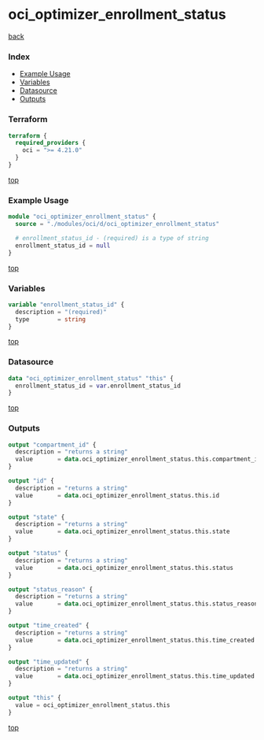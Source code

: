 # oci_optimizer_enrollment_status

[back](../oci.md)

### Index

- [Example Usage](#example-usage)
- [Variables](#variables)
- [Datasource](#datasource)
- [Outputs](#outputs)

### Terraform

```terraform
terraform {
  required_providers {
    oci = ">= 4.21.0"
  }
}
```

[top](#index)

### Example Usage

```terraform
module "oci_optimizer_enrollment_status" {
  source = "./modules/oci/d/oci_optimizer_enrollment_status"

  # enrollment_status_id - (required) is a type of string
  enrollment_status_id = null
}
```

[top](#index)

### Variables

```terraform
variable "enrollment_status_id" {
  description = "(required)"
  type        = string
}
```

[top](#index)

### Datasource

```terraform
data "oci_optimizer_enrollment_status" "this" {
  enrollment_status_id = var.enrollment_status_id
}
```

[top](#index)

### Outputs

```terraform
output "compartment_id" {
  description = "returns a string"
  value       = data.oci_optimizer_enrollment_status.this.compartment_id
}

output "id" {
  description = "returns a string"
  value       = data.oci_optimizer_enrollment_status.this.id
}

output "state" {
  description = "returns a string"
  value       = data.oci_optimizer_enrollment_status.this.state
}

output "status" {
  description = "returns a string"
  value       = data.oci_optimizer_enrollment_status.this.status
}

output "status_reason" {
  description = "returns a string"
  value       = data.oci_optimizer_enrollment_status.this.status_reason
}

output "time_created" {
  description = "returns a string"
  value       = data.oci_optimizer_enrollment_status.this.time_created
}

output "time_updated" {
  description = "returns a string"
  value       = data.oci_optimizer_enrollment_status.this.time_updated
}

output "this" {
  value = oci_optimizer_enrollment_status.this
}
```

[top](#index)